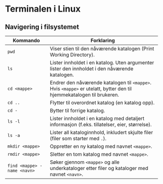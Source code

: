 # Terminalen i Linux

## Navigering i filsystemet

| Kommando    | Forklaring |
|-------------|------------|
| `pwd`       | Viser stien til den nåværende katalogen (Print Working Directory). |
| `ls`        | Lister innholdet i en katalog. Uten argumenter lister den innholdet i den nåværende katalogen. |
| `cd <mappe>`| Endrer den nåværende katalogen til `<mappe>`. Hvis `<mappe>` er utelatt, bytter den til hjemmekatalogen til brukeren. |
| `cd ..`     | Flytter til overordnet katalog (en katalog opp). |
| `cd -`      | Bytter til forrige katalog. |
| `ls -l`     | Lister innholdet i en katalog med detaljert informasjon (f.eks. tillatelser, eier, størrelse). |
| `ls -a`     | Lister all kataloginnhold, inkludert skjulte filer (filer som starter med `.`). |
| `mkdir <mappe>` | Oppretter en ny katalog med navnet `<mappe>`. |
| `rmdir <mappe>` | Sletter en tom katalog med navnet `<mappe>`. |
| `find <mappe> -name <navn>` | Søker gjennom `<mappe>` og alle underkataloger etter filer og kataloger med navnet `<navn>`. |
